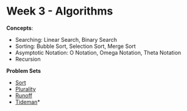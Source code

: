 # Week 3 - Algorithms

**Concepts**:
- Searching: Linear Search, Binary Search
- Sorting: Bubble Sort, Selection Sort, Merge Sort
- Asymptotic Notation: O Notation, Omega Notation, Theta Notation
- Recursion

**Problem Sets**

- [Sort](https://github.com/Snoower/cs50-introduction-to-computer-science/tree/main/week-3/problem-sets/sort)
- [Plurality](https://github.com/Snoower/cs50-introduction-to-computer-science/blob/main/week-3/problem-sets/plurality.c)
- [Runoff](https://github.com/Snoower/cs50-introduction-to-computer-science/blob/main/week-3/problem-sets/runoff.c)
- [Tideman]()*
